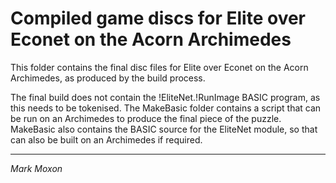 # Compiled game discs for Elite over Econet on the Acorn Archimedes

This folder contains the final disc files for Elite over Econet on the Acorn Archimedes, as produced by the build process.

The final build does not contain the !EliteNet.!RunImage BASIC program, as this needs to be tokenised. The MakeBasic folder contains a script that can be run on an Archimedes to produce the final piece of the puzzle. MakeBasic also contains the BASIC source for the EliteNet module, so that can also be built on an Archimedes if required.

---

_Mark Moxon_